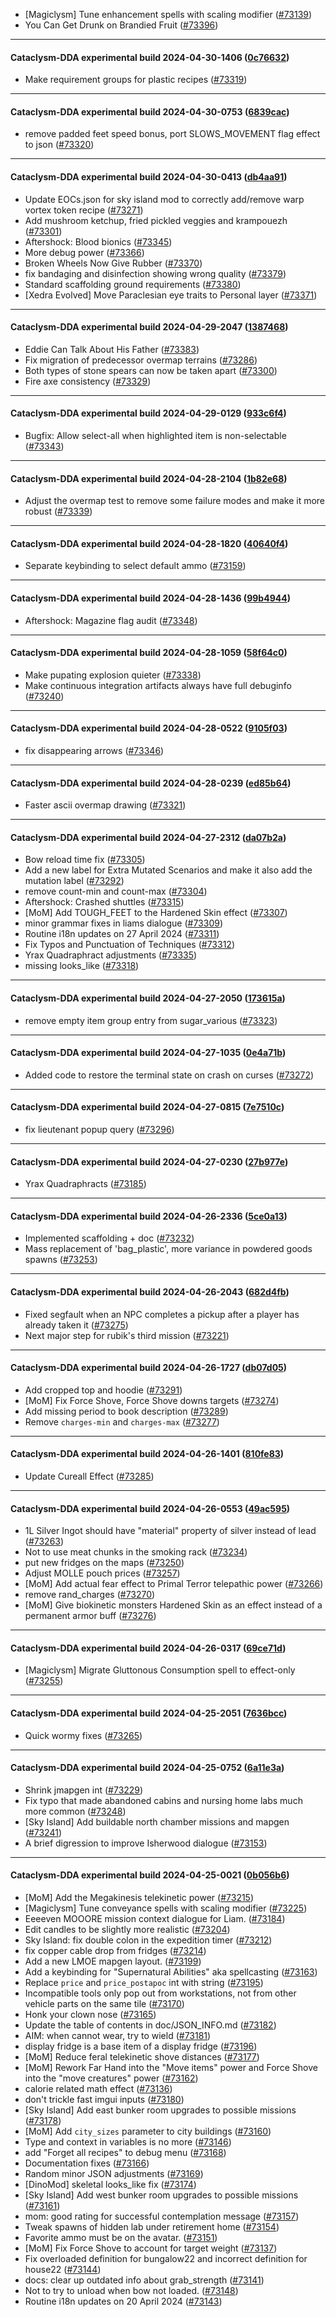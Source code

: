 * [Magiclysm] Tune enhancement spells with scaling modifier ([#73139](https://github.com/CleverRaven/Cataclysm-DDA/pull/73139))
* You Can Get Drunk on Brandied Fruit ([#73396](https://github.com/CleverRaven/Cataclysm-DDA/pull/73396))

---

#### Cataclysm-DDA experimental build 2024-04-30-1406 ([0c76632](https://github.com/CleverRaven/Cataclysm-DDA/releases/tag/cdda-experimental-2024-04-30-1406))

* Make requirement groups for plastic recipes ([#73319](https://github.com/CleverRaven/Cataclysm-DDA/pull/73319))

---

#### Cataclysm-DDA experimental build 2024-04-30-0753 ([6839cac](https://github.com/CleverRaven/Cataclysm-DDA/releases/tag/cdda-experimental-2024-04-30-0753))

* remove padded feet speed bonus, port SLOWS_MOVEMENT flag effect to json ([#73320](https://github.com/CleverRaven/Cataclysm-DDA/pull/73320))

---

#### Cataclysm-DDA experimental build 2024-04-30-0413 ([db4aa91](https://github.com/CleverRaven/Cataclysm-DDA/releases/tag/cdda-experimental-2024-04-30-0413))

* Update EOCs.json for sky island mod to correctly add/remove warp vortex token recipe ([#73271](https://github.com/CleverRaven/Cataclysm-DDA/pull/73271))
* Add mushroom ketchup, fried pickled veggies and krampouezh ([#73301](https://github.com/CleverRaven/Cataclysm-DDA/pull/73301))
* Aftershock: Blood bionics ([#73345](https://github.com/CleverRaven/Cataclysm-DDA/pull/73345))
* More debug power ([#73366](https://github.com/CleverRaven/Cataclysm-DDA/pull/73366))
* Broken Wheels Now Give Rubber ([#73370](https://github.com/CleverRaven/Cataclysm-DDA/pull/73370))
* fix bandaging and disinfection showing wrong quality ([#73379](https://github.com/CleverRaven/Cataclysm-DDA/pull/73379))
* Standard scaffolding ground requirements ([#73380](https://github.com/CleverRaven/Cataclysm-DDA/pull/73380))
* [Xedra Evolved] Move Paraclesian eye traits to Personal layer ([#73371](https://github.com/CleverRaven/Cataclysm-DDA/pull/73371))

---

#### Cataclysm-DDA experimental build 2024-04-29-2047 ([1387468](https://github.com/CleverRaven/Cataclysm-DDA/releases/tag/cdda-experimental-2024-04-29-2047))

* Eddie Can Talk About His Father ([#73383](https://github.com/CleverRaven/Cataclysm-DDA/pull/73383))
* Fix migration of predecessor overmap terrains ([#73286](https://github.com/CleverRaven/Cataclysm-DDA/pull/73286))
* Both types of stone spears can now be taken apart ([#73300](https://github.com/CleverRaven/Cataclysm-DDA/pull/73300))
* Fire axe consistency ([#73329](https://github.com/CleverRaven/Cataclysm-DDA/pull/73329))

---

#### Cataclysm-DDA experimental build 2024-04-29-0129 ([933c6f4](https://github.com/CleverRaven/Cataclysm-DDA/releases/tag/cdda-experimental-2024-04-29-0129))

* Bugfix: Allow select-all when highlighted item is non-selectable ([#73343](https://github.com/CleverRaven/Cataclysm-DDA/pull/73343))

---

#### Cataclysm-DDA experimental build 2024-04-28-2104 ([1b82e68](https://github.com/CleverRaven/Cataclysm-DDA/releases/tag/cdda-experimental-2024-04-28-2104))

* Adjust the overmap test to remove some failure modes and make it more robust ([#73339](https://github.com/CleverRaven/Cataclysm-DDA/pull/73339))

---

#### Cataclysm-DDA experimental build 2024-04-28-1820 ([40640f4](https://github.com/CleverRaven/Cataclysm-DDA/releases/tag/cdda-experimental-2024-04-28-1820))

* Separate keybinding to select default ammo ([#73159](https://github.com/CleverRaven/Cataclysm-DDA/pull/73159))

---

#### Cataclysm-DDA experimental build 2024-04-28-1436 ([99b4944](https://github.com/CleverRaven/Cataclysm-DDA/releases/tag/cdda-experimental-2024-04-28-1436))

* Aftershock: Magazine flag audit ([#73348](https://github.com/CleverRaven/Cataclysm-DDA/pull/73348))

---

#### Cataclysm-DDA experimental build 2024-04-28-1059 ([58f64c0](https://github.com/CleverRaven/Cataclysm-DDA/releases/tag/cdda-experimental-2024-04-28-1059))

* Make pupating explosion quieter ([#73338](https://github.com/CleverRaven/Cataclysm-DDA/pull/73338))
* Make continuous integration artifacts always have full debuginfo ([#73240](https://github.com/CleverRaven/Cataclysm-DDA/pull/73240))

---

#### Cataclysm-DDA experimental build 2024-04-28-0522 ([9105f03](https://github.com/CleverRaven/Cataclysm-DDA/releases/tag/cdda-experimental-2024-04-28-0522))

* fix disappearing arrows ([#73346](https://github.com/CleverRaven/Cataclysm-DDA/pull/73346))

---

#### Cataclysm-DDA experimental build 2024-04-28-0239 ([ed85b64](https://github.com/CleverRaven/Cataclysm-DDA/releases/tag/cdda-experimental-2024-04-28-0239))

* Faster ascii overmap drawing ([#73321](https://github.com/CleverRaven/Cataclysm-DDA/pull/73321))

---

#### Cataclysm-DDA experimental build 2024-04-27-2312 ([da07b2a](https://github.com/CleverRaven/Cataclysm-DDA/releases/tag/cdda-experimental-2024-04-27-2312))

* Bow reload time fix ([#73305](https://github.com/CleverRaven/Cataclysm-DDA/pull/73305))
* Add a new label for Extra Mutated Scenarios and make it also add the mutation label ([#73292](https://github.com/CleverRaven/Cataclysm-DDA/pull/73292))
* remove count-min and count-max ([#73304](https://github.com/CleverRaven/Cataclysm-DDA/pull/73304))
* Aftershock: Crashed shuttles ([#73315](https://github.com/CleverRaven/Cataclysm-DDA/pull/73315))
* [MoM] Add TOUGH_FEET to the Hardened Skin effect ([#73307](https://github.com/CleverRaven/Cataclysm-DDA/pull/73307))
* minor grammar fixes in liams dialogue ([#73309](https://github.com/CleverRaven/Cataclysm-DDA/pull/73309))
* Routine i18n updates on 27 April 2024 ([#73311](https://github.com/CleverRaven/Cataclysm-DDA/pull/73311))
* Fix Typos and Punctuation of Techniques ([#73312](https://github.com/CleverRaven/Cataclysm-DDA/pull/73312))
* Yrax Quadraphract adjustments ([#73335](https://github.com/CleverRaven/Cataclysm-DDA/pull/73335))
* missing looks_like ([#73318](https://github.com/CleverRaven/Cataclysm-DDA/pull/73318))

---

#### Cataclysm-DDA experimental build 2024-04-27-2050 ([173615a](https://github.com/CleverRaven/Cataclysm-DDA/releases/tag/cdda-experimental-2024-04-27-2050))

* remove empty item group entry from sugar_various ([#73323](https://github.com/CleverRaven/Cataclysm-DDA/pull/73323))

---

#### Cataclysm-DDA experimental build 2024-04-27-1035 ([0e4a71b](https://github.com/CleverRaven/Cataclysm-DDA/releases/tag/cdda-experimental-2024-04-27-1035))

* Added code to restore the terminal state on crash on curses ([#73272](https://github.com/CleverRaven/Cataclysm-DDA/pull/73272))

---

#### Cataclysm-DDA experimental build 2024-04-27-0815 ([7e7510c](https://github.com/CleverRaven/Cataclysm-DDA/releases/tag/cdda-experimental-2024-04-27-0815))

* fix lieutenant popup query ([#73296](https://github.com/CleverRaven/Cataclysm-DDA/pull/73296))

---

#### Cataclysm-DDA experimental build 2024-04-27-0230 ([27b977e](https://github.com/CleverRaven/Cataclysm-DDA/releases/tag/cdda-experimental-2024-04-27-0230))

* Yrax Quadraphracts ([#73185](https://github.com/CleverRaven/Cataclysm-DDA/pull/73185))

---

#### Cataclysm-DDA experimental build 2024-04-26-2336 ([5ce0a13](https://github.com/CleverRaven/Cataclysm-DDA/releases/tag/cdda-experimental-2024-04-26-2336))

* Implemented scaffolding + doc ([#73232](https://github.com/CleverRaven/Cataclysm-DDA/pull/73232))
* Mass replacement of 'bag_plastic', more variance in powdered goods spawns ([#73253](https://github.com/CleverRaven/Cataclysm-DDA/pull/73253))

---

#### Cataclysm-DDA experimental build 2024-04-26-2043 ([682d4fb](https://github.com/CleverRaven/Cataclysm-DDA/releases/tag/cdda-experimental-2024-04-26-2043))

* Fixed segfault when an NPC completes a pickup after a player has already taken it ([#73275](https://github.com/CleverRaven/Cataclysm-DDA/pull/73275))
* Next major step for rubik's third mission ([#73221](https://github.com/CleverRaven/Cataclysm-DDA/pull/73221))

---

#### Cataclysm-DDA experimental build 2024-04-26-1727 ([db07d05](https://github.com/CleverRaven/Cataclysm-DDA/releases/tag/cdda-experimental-2024-04-26-1727))

* Add cropped top and hoodie ([#73291](https://github.com/CleverRaven/Cataclysm-DDA/pull/73291))
* [MoM] Fix Force Shove, Force Shove downs targets ([#73274](https://github.com/CleverRaven/Cataclysm-DDA/pull/73274))
* Add missing period to book description ([#73289](https://github.com/CleverRaven/Cataclysm-DDA/pull/73289))
* Remove `charges-min` and `charges-max` ([#73277](https://github.com/CleverRaven/Cataclysm-DDA/pull/73277))

---

#### Cataclysm-DDA experimental build 2024-04-26-1401 ([810fe83](https://github.com/CleverRaven/Cataclysm-DDA/releases/tag/cdda-experimental-2024-04-26-1401))

* Update Cureall Effect ([#73285](https://github.com/CleverRaven/Cataclysm-DDA/pull/73285))

---

#### Cataclysm-DDA experimental build 2024-04-26-0553 ([49ac595](https://github.com/CleverRaven/Cataclysm-DDA/releases/tag/cdda-experimental-2024-04-26-0553))

* 1L Silver Ingot should have "material" property of silver instead of lead ([#73263](https://github.com/CleverRaven/Cataclysm-DDA/pull/73263))
* Not to use meat chunks in the smoking rack ([#73234](https://github.com/CleverRaven/Cataclysm-DDA/pull/73234))
* put new fridges on the maps ([#73250](https://github.com/CleverRaven/Cataclysm-DDA/pull/73250))
* Adjust MOLLE pouch prices ([#73257](https://github.com/CleverRaven/Cataclysm-DDA/pull/73257))
* [MoM] Add actual fear effect to Primal Terror telepathic power ([#73266](https://github.com/CleverRaven/Cataclysm-DDA/pull/73266))
* remove rand_charges ([#73270](https://github.com/CleverRaven/Cataclysm-DDA/pull/73270))
* [MoM] Give biokinetic monsters Hardened Skin as an effect instead of a permanent armor buff ([#73276](https://github.com/CleverRaven/Cataclysm-DDA/pull/73276))

---

#### Cataclysm-DDA experimental build 2024-04-26-0317 ([69ce71d](https://github.com/CleverRaven/Cataclysm-DDA/releases/tag/cdda-experimental-2024-04-26-0317))

* [Magiclysm] Migrate Gluttonous Consumption spell to effect-only ([#73255](https://github.com/CleverRaven/Cataclysm-DDA/pull/73255))

---

#### Cataclysm-DDA experimental build 2024-04-25-2051 ([7636bcc](https://github.com/CleverRaven/Cataclysm-DDA/releases/tag/cdda-experimental-2024-04-25-2051))

* Quick wormy fixes ([#73265](https://github.com/CleverRaven/Cataclysm-DDA/pull/73265))

---

#### Cataclysm-DDA experimental build 2024-04-25-0752 ([6a11e3a](https://github.com/CleverRaven/Cataclysm-DDA/releases/tag/cdda-experimental-2024-04-25-0752))

* Shrink jmapgen int ([#73229](https://github.com/CleverRaven/Cataclysm-DDA/pull/73229))
* Fix typo that made abandoned cabins and nursing home labs much more common ([#73248](https://github.com/CleverRaven/Cataclysm-DDA/pull/73248))
* [Sky Island] Add buildable north chamber missions and mapgen ([#73241](https://github.com/CleverRaven/Cataclysm-DDA/pull/73241))
* A brief digression to improve Isherwood dialogue ([#73153](https://github.com/CleverRaven/Cataclysm-DDA/pull/73153))

---

#### Cataclysm-DDA experimental build 2024-04-25-0021 ([0b056b6](https://github.com/CleverRaven/Cataclysm-DDA/releases/tag/cdda-experimental-2024-04-25-0021))

* [MoM] Add the Megakinesis telekinetic power ([#73215](https://github.com/CleverRaven/Cataclysm-DDA/pull/73215))
* [Magiclysm] Tune conveyance spells with scaling modifier ([#73225](https://github.com/CleverRaven/Cataclysm-DDA/pull/73225))
* Eeeeven MOOORE mission context dialogue for Liam. ([#73184](https://github.com/CleverRaven/Cataclysm-DDA/pull/73184))
* Edit candles to be slightly more realistic ([#73204](https://github.com/CleverRaven/Cataclysm-DDA/pull/73204))
* Sky Island: fix double colon in the expedition timer ([#73212](https://github.com/CleverRaven/Cataclysm-DDA/pull/73212))
* fix copper cable drop from fridges ([#73214](https://github.com/CleverRaven/Cataclysm-DDA/pull/73214))
* Add a new LMOE mapgen layout. ([#73199](https://github.com/CleverRaven/Cataclysm-DDA/pull/73199))
* Add a keybinding for "Supernatural Abilities" aka spellcasting ([#73163](https://github.com/CleverRaven/Cataclysm-DDA/pull/73163))
* Replace `price` and `price_postapoc` int with string ([#73195](https://github.com/CleverRaven/Cataclysm-DDA/pull/73195))
* Incompatible tools only pop out from workstations, not from other vehicle parts on the same tile ([#73170](https://github.com/CleverRaven/Cataclysm-DDA/pull/73170))
* Honk your clown nose ([#73165](https://github.com/CleverRaven/Cataclysm-DDA/pull/73165))
* Update the table of contents in doc/JSON_INFO.md ([#73182](https://github.com/CleverRaven/Cataclysm-DDA/pull/73182))
* AIM: when cannot wear, try to wield ([#73181](https://github.com/CleverRaven/Cataclysm-DDA/pull/73181))
* display fridge is a base item of a display fridge ([#73196](https://github.com/CleverRaven/Cataclysm-DDA/pull/73196))
* [MoM] Reduce feral telekinetic shove distances ([#73177](https://github.com/CleverRaven/Cataclysm-DDA/pull/73177))
* [MoM] Rework Far Hand into the "Move items" power and Force Shove into the "move creatures" power ([#73162](https://github.com/CleverRaven/Cataclysm-DDA/pull/73162))
* calorie related math effect ([#73136](https://github.com/CleverRaven/Cataclysm-DDA/pull/73136))
* don't trickle fast imgui inputs ([#73180](https://github.com/CleverRaven/Cataclysm-DDA/pull/73180))
* [Sky Island] Add east bunker room upgrades to possible missions  ([#73178](https://github.com/CleverRaven/Cataclysm-DDA/pull/73178))
* [MoM] Add `city_sizes` parameter to city buildings ([#73160](https://github.com/CleverRaven/Cataclysm-DDA/pull/73160))
* Type and context in variables is no more ([#73146](https://github.com/CleverRaven/Cataclysm-DDA/pull/73146))
* add "Forget all recipes" to debug menu ([#73168](https://github.com/CleverRaven/Cataclysm-DDA/pull/73168))
* Documentation fixes ([#73166](https://github.com/CleverRaven/Cataclysm-DDA/pull/73166))
* Random minor JSON adjustments ([#73169](https://github.com/CleverRaven/Cataclysm-DDA/pull/73169))
* [DinoMod] skeletal looks_like fix ([#73174](https://github.com/CleverRaven/Cataclysm-DDA/pull/73174))
* [Sky Island] Add west bunker room upgrades to possible missions ([#73161](https://github.com/CleverRaven/Cataclysm-DDA/pull/73161))
* mom: good rating for successful contemplation message ([#73157](https://github.com/CleverRaven/Cataclysm-DDA/pull/73157))
* Tweak spawns of hidden lab under retirement home ([#73154](https://github.com/CleverRaven/Cataclysm-DDA/pull/73154))
* Favorite ammo must be on the avatar. ([#73151](https://github.com/CleverRaven/Cataclysm-DDA/pull/73151))
* [MoM] Fix Force Shove to account for target weight ([#73137](https://github.com/CleverRaven/Cataclysm-DDA/pull/73137))
* Fix overloaded definition for bungalow22 and incorrect definition for house22 ([#73144](https://github.com/CleverRaven/Cataclysm-DDA/pull/73144))
* docs: clear up outdated info about grab_strength ([#73141](https://github.com/CleverRaven/Cataclysm-DDA/pull/73141))
* Not to try to unload when bow not loaded. ([#73148](https://github.com/CleverRaven/Cataclysm-DDA/pull/73148))
* Routine i18n updates on 20 April 2024 ([#73143](https://github.com/CleverRaven/Cataclysm-DDA/pull/73143))
